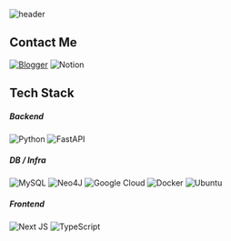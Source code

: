 ![header](https://capsule-render.vercel.app/api?type=waving&color=timeGradient&height=180&section=header&text=Chillin%20Jihan&desc=CODE%20N%20CHILL&fontSize=55&fontColor=FFFFFF&fontAlign=25&fontAlignY=40&descSize=15&descAlign=15&animation=fadeIn)

<h2> Contact Me </h2>

[![Blogger](https://img.shields.io/badge/Blogger-FF5722?style=for-the-badge&logo=blogger&logoColor=white)](https://kojub.tistory.com/)
![Notion](https://img.shields.io/badge/Notion-%23000000.svg?style=for-the-badge&logo=notion&logoColor=white)

<h2> Tech Stack </h2>

<h5> Backend </h5>

 ![Python](https://img.shields.io/badge/python-3670A0?style=for-the-badge&logo=python&logoColor=ffdd54)
 ![FastAPI](https://img.shields.io/badge/FastAPI-005571?style=for-the-badge&logo=fastapi)

<h5> DB / Infra </h5>

 ![MySQL](https://img.shields.io/badge/mysql-4479A1.svg?style=for-the-badge&logo=mysql&logoColor=white)
 	![Neo4J](https://img.shields.io/badge/Neo4j-008CC1?style=for-the-badge&logo=neo4j&logoColor=white)
 ![Google Cloud](https://img.shields.io/badge/GoogleCloud-%234285F4.svg?style=for-the-badge&logo=google-cloud&logoColor=white)
  ![Docker](https://img.shields.io/badge/docker-%230db7ed.svg?style=for-the-badge&logo=docker&logoColor=white)
  ![Ubuntu](https://img.shields.io/badge/Ubuntu-E95420?style=for-the-badge&logo=ubuntu&logoColor=white)

  <h5> Frontend </h5>
  
 ![Next JS](https://img.shields.io/badge/Next-black?style=for-the-badge&logo=next.js&logoColor=white)
 ![TypeScript](https://img.shields.io/badge/typescript-%23007ACC.svg?style=for-the-badge&logo=typescript&logoColor=white)
 
